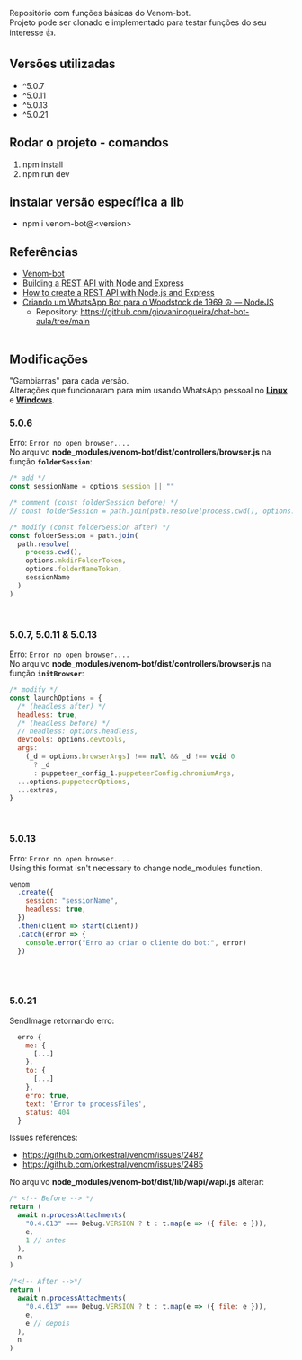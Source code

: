 Repositório com funções básicas do Venom-bot.  
Projeto pode ser clonado e implementado para testar funções do seu interesse 👍.

## Versões utilizadas

- ^5.0.7
- ^5.0.11
- ^5.0.13
- ^5.0.21

## Rodar o projeto - comandos

1. npm install
2. npm run dev

## instalar versão específica a lib

- npm i venom-bot@\<version\>

## Referências

- [Venom-bot](https://github.com/orkestral/venom)
- [Building a REST API with Node and Express
  ](https://stackabuse.com/building-a-rest-api-with-node-and-express/)
- [How to create a REST API with Node.js and Express](https://blog.postman.com/how-to-create-a-rest-api-with-node-js-and-express/)
- [Criando um WhatsApp Bot para o Woodstock de 1969 ☮️ — NodeJS](https://giovanicassiano.medium.com/criando-um-whatsapp-bot-para-o-woodstock-de-1969-%EF%B8%8F-nodejs-64318d67f5cd)
  - Repository: https://github.com/giovaninogueira/chat-bot-aula/tree/main
    <br></br>

## Modificações

"Gambiarras" para cada versão.  
Alterações que funcionaram para mim usando WhatsApp pessoal no <u>**Linux**</u> e <u>**Windows**</u>.

### 5.0.6

Erro: `Error no open browser....`  
No arquivo **node_modules/venom-bot/dist/controllers/browser.js** na função **`folderSession`**:

```javascript
/* add */
const sessionName = options.session || ""

/* comment (const folderSession before) */
// const folderSession = path.join(path.resolve(process.cwd(), options.mkdirFolderToken, options.folderNameToken, options.session));

/* modify (const folderSession after) */
const folderSession = path.join(
  path.resolve(
    process.cwd(),
    options.mkdirFolderToken,
    options.folderNameToken,
    sessionName
  )
)
```

<br/>

### 5.0.7, 5.0.11 & 5.0.13

Erro: `Error no open browser....`  
No arquivo **node_modules/venom-bot/dist/controllers/browser.js** na função **`initBrowser`**:

```javascript
/* modify */
const launchOptions = {
  /* (headless after) */
  headless: true,
  /* (headless before) */
  // headless: options.headless,
  devtools: options.devtools,
  args:
    (_d = options.browserArgs) !== null && _d !== void 0
      ? _d
      : puppeteer_config_1.puppeteerConfig.chromiumArgs,
  ...options.puppeteerOptions,
  ...extras,
}
```

<br/>

### 5.0.13

Erro: `Error no open browser....`  
Using this format isn't necessary to change node_modules function.

```javascript
venom
  .create({
    session: "sessionName",
    headless: true,
  })
  .then(client => start(client))
  .catch(error => {
    console.error("Erro ao criar o cliente do bot:", error)
  })
```

<br></br>

### 5.0.21

SendImage retornando erro:

```javascript
  erro {
    me: {
      [...]
    },
    to: {
      [...]
    },
    erro: true,
    text: 'Error to processFiles',
    status: 404
  }
```

Issues references:

- https://github.com/orkestral/venom/issues/2482
- https://github.com/orkestral/venom/issues/2485

No arquivo **node_modules/venom-bot/dist/lib/wapi/wapi.js** alterar:

```javascript
/* <!-- Before --> */
return (
  await n.processAttachments(
    "0.4.613" === Debug.VERSION ? t : t.map(e => ({ file: e })),
    e,
    1 // antes
  ),
  n
)
```

```javascript
/*<!-- After -->*/
return (
  await n.processAttachments(
    "0.4.613" === Debug.VERSION ? t : t.map(e => ({ file: e })),
    e,
    e // depois
  ),
  n
)
```

